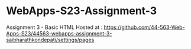 # WebApps-S23-Assignment-3
Assignment 3 - Basic HTML
Hosted at : https://github.com/44-563-Web-Apps-S23/44563-webapps-assignment-3-saibharathkondepati/settings/pages

